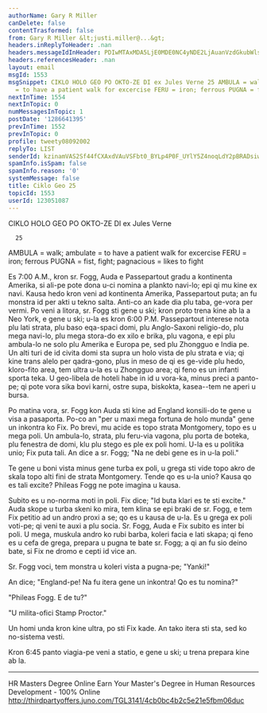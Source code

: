 ```yaml
---
authorName: Gary R Miller
canDelete: false
contentTrasformed: false
from: Gary R Miller &lt;justi.miller@...&gt;
headers.inReplyToHeader: .nan
headers.messageIdInHeader: PDIwMTAxMDA5LjE0MDE0NC4yNDE2LjAuanVzdGkubWlsbGVyQGp1bm8uY29tPg==
headers.referencesHeader: .nan
layout: email
msgId: 1553
msgSnippet: CIKLO HOLO GEO PO OKTO-ZE DI ex Jules Verne 25 AMBULA = walk; ambulate
  = to have a patient walk for excercise FERU = iron; ferrous PUGNA = fist, fight;
nextInTime: 1554
nextInTopic: 0
numMessagesInTopic: 1
postDate: '1286641395'
prevInTime: 1552
prevInTopic: 0
profile: tweety08092002
replyTo: LIST
senderId: kzinamVAS2Sf44fCXAxdVAuVSFbt0_BYLp4P0F_UYlY5Z4noqLdY2pBRADsiwqW0lkPygjbaJO1t-8J8BbanOjTJEYFvIwqCeO7PFw
spamInfo.isSpam: false
spamInfo.reason: '0'
systemMessage: false
title: Ciklo Geo 25
topicId: 1553
userId: 123051087
---
```


 CIKLO HOLO GEO PO OKTO-ZE DI
 ex Jules Verne

      25

AMBULA = walk; ambulate = to have a patient walk for excercise
FERU = iron; ferrous
PUGNA = fist, fight; pagnacious = likes to fight

Es 7:00 A.M., kron sr. Fogg, Auda e Passepartout gradu a
kontinenta Amerika, si ali-pe pote dona u-ci nomina a plankto
navi-lo; epi qi mu kine ex navi.  Kausa hedo kron veni ad
kontinenta Amerika, Passepartout puta; an fu monstra id per akti
u tekno salta.  Anti-co an kade dia plu taba, ge-vora per vermi.
Po veni a litora, sr. Fogg sti gene u ski; kron proto trena kine
ab la a Neo York, e gene u ski; u-la es kron 6:00 P.M.
Passepartout interese nota plu lati strata, plu baso eqa-spaci
domi, plu Anglo-Saxoni religio-do, plu mega navi-lo, plu mega
stora-do ex xilo e brika, plu vagona, e epi plu ambula-lo ne solo
plu Amerika e Europa pe, sed plu Zhongguo e India pe.  Un alti
turi de id civita domi sta supra un holo vista de plu strata e
via; qi kine trans alelo per qadra-gono, plus in meso de qi es
ge-vide plu hedo, kloro-fito area, tem ultra u-la es u Zhongguo
area; qi feno es un infanti sporta teka.  U geo-libela de hoteli
habe in id u vora-ka, minus preci a panto-pe; qi pote vora sika
bovi karni, ostre supa, biskokta, kasea--tem ne aperi u bursa.

Po matina vora, sr. Fogg kon Auda sti kine ad England konsili-do
te gene u visa a pasaporta.  Po-co an "per u maxi mega fortuna de
holo munda" gene un inkontra ko Fix.  Po brevi, mu acide es topo
strata Montgomery, topo es u mega poli.  Un ambula-lo, strata,
plu feru-via vagona, plu porta de boteka, plu fenestra de domi,
klu plu stego es ple ex poli homi.  U-la es u politika unio; Fix
puta tali.  An dice a sr. Fogg; "Na ne debi gene es in u-la
poli."

Te gene u boni vista minus gene turba ex poli, u grega sti vide
topo akro de skala topo alti fini de strata Montgomery.  Tende qo
es u-la unio?  Kausa qo es tali excite?  Phileas Fogg ne pote
imagina u kausa.

Subito es u no-norma moti in poli.  Fix dice; "Id buta klari es
te sti excite."  Auda skope u turba skeni ko mira, tem klina se
epi braki de sr. Fogg, e tem Fix petitio ad un andro proxi a se;
qo es u kausa de u-la.  Es u grega ex poli voti-pe; qi veni te
auxi a plu socia.  Sr. Fogg, Auda e Fix subito es inter bi poli.
U mega, muskula andro ko rubi barba, koleri facia e lati skapa;
qi feno es u cefa de grega, prepara u pugna te bate sr. Fogg; a
qi an fu sio deino bate, si Fix ne dromo e cepti id vice an.

Sr. Fogg voci, tem monstra u koleri vista a pugna-pe; "Yanki!"

An dice; "England-pe!  Na fu itera gene un inkontra!  Qo es tu
nomina?"

"Phileas Fogg.  E de tu?"

"U milita-ofici Stamp Proctor."

Un homi unda kron kine ultra, po sti Fix kade.  An tako itera sti
sta, sed ko no-sistema vesti.

Kron 6:45 panto viagia-pe veni a statio, e gene u ski; u trena
prepara kine ab la.
____________________________________________________________
HR Masters Degree Online
Earn Your Master's Degree in Human Resources Development - 100% Online
http://thirdpartyoffers.juno.com/TGL3141/4cb0bc4b2c5e21e5fbm06duc

